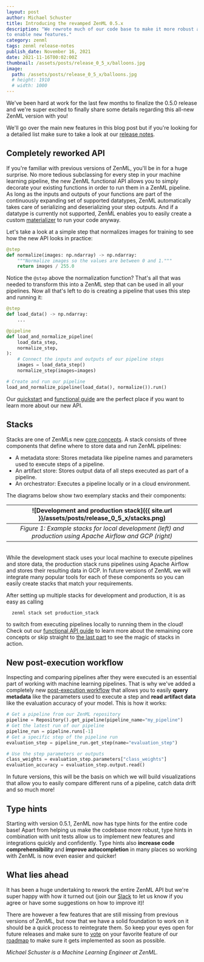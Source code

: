 ```yaml
---
layout: post
author: Michael Schuster
title: Introducing the revamped ZenML 0.5.x
description: "We rewrote much of our code base to make it more robust and also
to enable new features."
category: zenml
tags: zenml release-notes
publish_date: November 16, 2021
date: 2021-11-16T00:02:00Z
thumbnail: /assets/posts/release_0_5_x/balloons.jpg
image:
  path: /assets/posts/release_0_5_x/balloons.jpg
  # height: 1910
  # width: 1000
---
```


We've been hard at work for the last few months to finalize the 0.5.0 release
and we're super excited to finally share some details regarding this all-new
ZenML version with you!

We'll go over the main new features in this blog post but if you're looking for
a detailed list make sure to take a look at our
[release notes](https://github.com/zenml-io/zenml/blob/main/RELEASE_NOTES.md).

## Completely reworked API

If you're familiar with previous versions of ZenML, you'll be in for a huge
surprise. No more tedious subclassing for every step in your machine learning
pipeline, the new ZenML functional API allows you to simply decorate your
existing functions in order to run them in a ZenML pipeline. As long as the
inputs and outputs of your functions are part of the continuously expanding set
of supported datatypes, ZenML automatically takes care of serializing and
deserializing your step outputs. And if a datatype is currently not supported,
ZenML enables you to easily create a custom
[materializer](https://docs.zenml.io/framework-design#using-materializers-to-abstract-away-serialization-and-deserialization-logic)
to run your code anyway.

Let's take a look at a simple step that normalizes images for training to see
how the new API looks in practice:

```python
@step
def normalize(images: np.ndarray) -> np.ndarray:
    """Normalize images so the values are between 0 and 1."""
    return images / 255.0
```

Notice the `@step` above the normalization function? That's all that was needed
to transform this into a ZenML step that can be used in all your pipelines. Now
all that's left to do is creating a pipeline that uses this step and running it:

```python
@step
def load_data() -> np.ndarray:
    ...

@pipeline
def load_and_normalize_pipeline(
    load_data_step,
    normalize_step,
):
    # Connect the inputs and outputs of our pipeline steps
    images = load_data_step()
    normalize_step(images=images)

# Create and run our pipeline
load_and_normalize_pipeline(load_data(), normalize()).run()
```

Our [quickstart](https://docs.zenml.io/quickstart-guide) and
[functional guide](https://docs.zenml.io/guides/functional-api) are the perfect
place if you want to learn more about our new API.

## Stacks

Stacks are one of ZenMLs new
[core concepts](https://docs.zenml.io/getting-started/core-concepts). A stack consists of three
components that define where to store data and run ZenML pipelines:

- A metadata store: Stores metadata like pipeline names and parameters used to
  execute steps of a pipeline.
- An artifact store: Stores output data of all steps executed as part of a
  pipeline.
- An orchestrator: Executes a pipeline locally or in a cloud environment.

The diagrams below show two exemplary stacks and their components:

|                ![Development and production stack]({{ site.url }}/assets/posts/release_0_5_x/stacks.png)                |
| :---------------------------------------------------------------------------------------------------------: |
| _Figure 1: Example stacks for local development (left) and production using Apache Airflow and GCP (right)_ |

<br>
While the development stack uses your local machine to execute pipelines and store data, the production stack runs pipelines using Apache Airflow and stores their resulting data in GCP.
In future versions of ZenML we will integrate many popular tools for each of these components so you can easily create stacks that match your requirements.

After setting up multiple stacks for development and production, it is as easy
as calling

```
  zenml stack set production_stack
```

to switch from executing pipelines locally to running them in the cloud! Check
out our [functional API guide](https://docs.zenml.io/guides/functional-api) to
learn more about the remaining core concepts or skip straight to
[the last part](https://docs.zenml.io/guides/functional-api/deploy-to-production)
to see the magic of stacks in action.

## New post-execution workflow

Inspecting and comparing pipelines after they were executed is an essential part
of working with machine learning pipelines. That is why we've added a completely
new
[post-execution workflow](<(https://docs.zenml.io/guides/post-execution-workflow)>)
that allows you to easily **query metadata** like the parameters used to execute
a step and **read artifact data** like the evaluation accuracy of your model.
This is how it works:

```python
# Get a pipeline from our ZenML repository
pipeline = Repository().get_pipeline(pipeline_name="my_pipeline")
# Get the latest run of our pipeline
pipeline_run = pipeline.runs[-1]
# Get a specific step of the pipeline run
evaluation_step = pipeline_run.get_step(name="evaluation_step")

# Use the step parameters or outputs
class_weights = evaluation_step.parameters["class_weights"]
evaluation_accuracy = evaluation_step.output.read()
```

In future versions, this will be the basis on which we will build visualizations
that allow you to easily compare different runs of a pipeline, catch data drift
and so much more!

## Type hints

Starting with version 0.5.1, ZenML now has type hints for the entire code base!
Apart from helping us make the codebase more robust, type hints in combination
with unit tests allow us to implement new features and integrations quickly and
confidently. Type hints also **increase code comprehensibility** and **improve
autocompletion** in many places so working with ZenML is now even easier and
quicker!

## What lies ahead

It has been a huge undertaking to rework the entire ZenML API but we're super
happy with how it turned out (join our [Slack](https://zenml.io/slack-invite/)
to let us know if you agree or have some suggestions on how to improve it)!

There are however a few features that are still missing from previous versions
of ZenML, but now that we have a solid foundation to work on it should be a
quick process to reintegrate them. So keep your eyes open for future releases
and make sure to
[vote](https://github.com/zenml-io/zenml/discussions/categories/roadmap) on your
favorite feature of our [roadmap](https://zenml.io/roadmap) to make sure it gets
implemented as soon as possible.

_Michael Schuster is a Machine Learning Engineer at ZenML._
